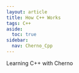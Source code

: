 ```yaml
---
layout: article
title: How C++ Works
tags: C++
aside:
  toc: true
sidebar:
  nav: Cherno_Cpp
---
```


Learning C++ with Cherno

<!--more-->
